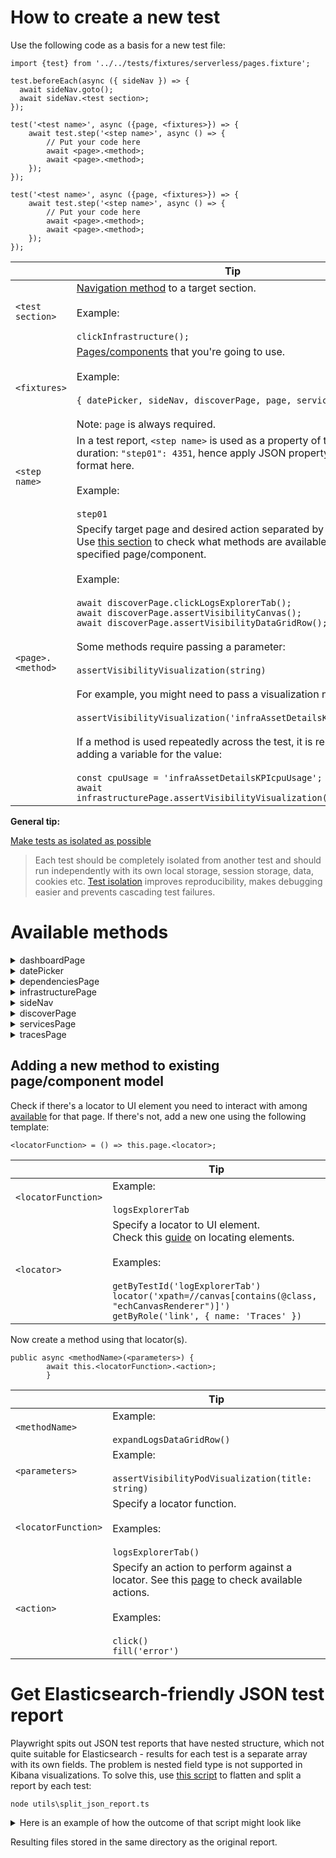 # How to create a new test

Use the following code as a basis for a new test file:
```
import {test} from '../../tests/fixtures/serverless/pages.fixture';

test.beforeEach(async ({ sideNav }) => {
  await sideNav.goto();
  await sideNav.<test section>;
});

test('<test name>', async ({page, <fixtures>}) => { 
    await test.step('<step name>', async () => {
        // Put your code here
        await <page>.<method>;
        await <page>.<method>;
    });
});

test('<test name>', async ({page, <fixtures>}) => {
    await test.step('<step name>', async () => {
        // Put your code here
        await <page>.<method>;
        await <page>.<method>;
    });
});
```
|   | Tip |
| ------------- | ------------- |
| `<test section>`  | [Navigation method](https://github.com/elastic/oblt-playwright/blob/main/docs/guidelines.md#landingpage) to a target section.<br><br>Example:<br><br>`clickInfrastructure();`  |
| `<fixtures>`  | [Pages/components](https://github.com/elastic/oblt-playwright/blob/main/docs/guidelines.md#available-methods) that you're going to use.<br><br>Example:<br><br>`{ datePicker, sideNav, discoverPage, page, servicesPage }`<br><br>Note: `page` is always required.  |
| `<step name>`  | In a test report, `<step name>` is used as a property of the step duration: `"step01": 4351`, hence apply JSON property name format here.<br><br>Example:<br><br>`step01` |
| `<page>.<method>` | Specify target page and desired action separated by a dot.<br>Use [this section](https://github.com/elastic/oblt-playwright/blob/main/docs/guidelines.md#available-methods) to check what methods are available for the specified page/component.<br><br>Example:<br><br>`await discoverPage.clickLogsExplorerTab();`<br>`await discoverPage.assertVisibilityCanvas();`<br>`await discoverPage.assertVisibilityDataGridRow();`<br><br>Some methods require passing a parameter:<br><br>`assertVisibilityVisualization(string)`<br><br>For example, you might need to pass a visualization name:<br><br>`assertVisibilityVisualization('infraAssetDetailsKPIcpuUsage')`<br><br>If a method is used repeatedly across the test, it is recommended adding a variable for the value:<br><br>`const cpuUsage = 'infraAssetDetailsKPIcpuUsage';`<br>`await infrastructurePage.assertVisibilityVisualization(cpuUsage);` |

**General tip:**

[Make tests as isolated as possible](https://playwright.dev/docs/best-practices#make-tests-as-isolated-as-possible)

> Each test should be completely isolated from another test and should run independently with its own local storage, session storage, data, cookies etc. [Test isolation](https://playwright.dev/docs/browser-contexts) improves reproducibility, makes debugging easier and prevents cascading test failures.

# Available methods

<details>
<summary>dashboardPage</summary>

## [dashboardPage](https://github.com/elastic/oblt-playwright/blob/main/tests/serverless/pom/pages/dashboard.page.ts)

| Actions  |
| :------------ |
| `clickOptions()` |
| `clickTags()` |
| `closeFlyout()` |
| `filterByKubernetesTag()` |
| `kubernetesVisualizationOptions(string)` |
| `logQuery()` |
| `logQueryTime(string)` |
| `logRequestTime(string)` |
| `openRequestsView()` |
| `queryToClipboard()` |

| Assertions  |
| :------------ |
| `assertVisibilityHeading()` |
| `assertVisibilityTable()` |
| `assertVisibilityVisualization(string)` |
</details>

<details>
<summary>datePicker</summary>

## [datePicker](https://github.com/elastic/oblt-playwright/blob/main/tests/serverless/pom/components/date_picker.component.ts)

| Actions  |
| :------------ |
| `clickApplyButton()` |
| `clickDatePicker()` |
| `fillTimeValue(string)` |
| `selectDate()` |
| `selectTimeUnit(string)` |

| Assertions  |
| :------------ |
| `assertVisibilityDatePicker()` |
| `assertSelectedDate()` |
</details>

<details>
<summary>dependenciesPage</summary>

## [dependenciesPage](https://github.com/elastic/oblt-playwright/blob/main/tests/serverless/pom/pages/dependencies.page.ts)

| Actions  |
| :------------ |
| `clickInvestigateButton()` |
| `clickTableRow()` |
| `clickTimelineTransaction()` |
| `clickTraceLogsButton()` |
| `openOperationsTab()` |

| Assertions  |
| :------------ |
| `assertVisibilityTable()` |
| `assertVisibilityTabPanel()` |
| `assertVisibilityTimelineTransaction()` |
</details>

<details>
<summary>infrastructurePage</summary>

## [infrastructurePage](https://github.com/elastic/oblt-playwright/blob/main/tests/serverless/pom/pages/infrastructure.page.ts)

| Actions  |
| :------------ |
| `clickDismiss()` |
| `clickNodeWaffleContainer()` |
| `clickPopoverK8sMetrics()` |
| `clickTableCell()` |
| `closeFlyout()` |
| `closeInfraAssetDetailsFlyout()` |
| `hostsVisualizationOptions(string)` |
| `logQuery()` |
| `openHostsLogs()` |
| `openRequestsView()` |
| `queryToClipboard()` |
| `searchErrors()` |
| `sortByMetricValue()` |
| `switchInventoryToPodsView()` |
| `switchToTableView()` |

| Assertions  |
| :------------ |
| `assertVisibilityPodVisualization(string)` |
| `assertVisibilityVisualization(string)` |
</details>

<details>
<summary>sideNav</summary>

## [sideNav](https://github.com/elastic/oblt-playwright/blob/main/tests/serverless/pom/pages/landing.page.ts)

| Actions  |
| :------------ |
| `clickDiscover()` |
| `clickDashboards()` |
| `clickApplications()` |
| `clickServices()` |
| `clickTraces()` |
| `clickDependencies()` |
| `clickInfrastructure()` |
| `clickInventory()` |
| `clickHosts` |
| `clickSettings()` |
| `clickManagement()` |
| `clickFleet()` |
</details>

<details>
<summary>discoverPage</summary>

## [discoverPage](https://github.com/elastic/oblt-playwright/blob/main/tests/serverless/pom/pages/logs_explorer.page.ts)

| Actions  |
| :------------ |
| `clickLogsExplorerTab()` |
| `expandLogsDataGridRow()` |
| `filterByNginxAccess()` |
| `filterLogsByError()` |

| Assertions  |
| :------------ |
| `assertVisibilityCanvas()` |
| `assertVisibilityDataGridRow()` |
| `assertVisibilityDocViewer()` |
| `assertVisibilityFlyoutLogMessage()` |
| `assertVisibilityFlyoutService()` |
</details>

<details>
<summary>servicesPage</summary>

## [servicesPage](https://github.com/elastic/oblt-playwright/blob/main/tests/serverless/pom/pages/services.page.ts)

| Actions  |
| :------------ |
| `clickInvestigate()` |
| `clickHostLogsButton()` |
| `filterByCorrelationValue()` |
| `filterByFieldValue()` |
| `openFailedTransactionCorrelationsTab()` |
| `openTransactionsTab()` |
| `selectMostImpactfulTransaction()` |
| `selectServiceOpbeansGo()` |

| Assertions  |
| :------------ |
| `assertVisibilityCorrelationButton()` |
| `assertVisibilityErrorDistributionChart()` |
| `assertVisibilityVisualization(string)` |
</details>

<details>
<summary>tracesPage</summary>

## [tracesPage](https://github.com/elastic/oblt-playwright/blob/main/tests/serverless/pom/pages/traces.page.ts)

| Actions  |
| :------------ |
| `openExplorerTab()` |
| `clickRelatedError()` |
| `filterBy(string)` |
</details>

## Adding a new method to existing page/component model

Check if there's a locator to UI element you need to interact with among [available](https://github.com/elastic/oblt-playwright/tree/main/tests/serverless/pom) for that page. If there's not, add a new one using the following template:

```
<locatorFunction> = () => this.page.<locator>;
```
|   | Tip  |
| :------------ | ------------- |
| `<locatorFunction>` | Example:<br><br>`logsExplorerTab` |
| `<locator>` | Specify a locator to UI element.<br>Check this [guide](https://playwright.dev/docs/locators) on locating elements.<br><br>Examples:<br><br>`getByTestId('logExplorerTab')`<br>`locator('xpath=//canvas[contains(@class, "echCanvasRenderer")]')`<br>`getByRole('link', { name: 'Traces' })` |

Now create a method using that locator(s).

```
public async <methodName>(<parameters>) {
        await this.<locatorFunction>.<action>;
        }
```

|   | Tip  |
| :------------ | ------------- |
| `<methodName>` | Example:<br><br>`expandLogsDataGridRow()` |
| `<parameters>` | Example:<br><br>`assertVisibilityPodVisualization(title: string)` |
| `<locatorFunction>` | Specify a locator function.<br><br>Examples:<br><br>`logsExplorerTab()` |
| `<action>` | Specify an action to perform against a locator. See this [page](https://playwright.dev/docs/input) to check available actions.<br><br>Examples:<br><br>`click()`<br>`fill('error')` |

# Get Elasticsearch-friendly JSON test report

Playwright spits out JSON test reports that have nested structure, which not quite suitable for Elasticsearch - results for each test is a separate array with its own fields. The problem is nested field type is not supported in Kibana visualizations. To solve this, use [this script](https://github.com/elastic/oblt-playwright/blob/main/utils/split_json_report.ts) to flatten and split a report by each test:

```
node utils\split_json_report.ts
```
<details>
<summary>Here is an example of how the outcome of that script might look like</summary>

```
{
  "title": "Infrastructure - Cluster Overview dashboard",
  "startTime": "2024-02-02T12:50:18.767Z",
  "status": "passed",
  "duration": 59414,
  "step01": 4351,
  "step02": 1064,
  "step03": 24160,
  "workerIndex": 1,
  "retry": 0,
  "errors": [],
  "timeout": 300000
}
```
</details>

Resulting files stored in the same directory as the original report.